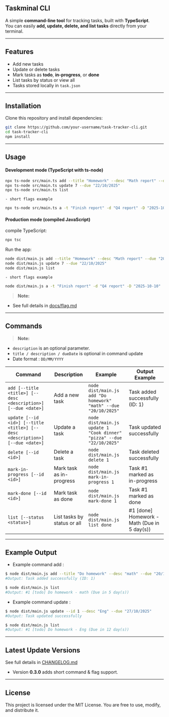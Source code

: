 ## Taskminal CLI

A simple **command-line tool** for tracking tasks, built with **TypeScript**.  
You can easily **add, update, delete, and list tasks** directly from your terminal.

---

## Features
- Add new tasks
- Update or delete tasks
- Mark tasks as **todo**, **in-progress**, or **done**
- List tasks by status or view all
- Tasks stored locally in `task.json`

---

## Installation

Clone this repository and install dependencies:

```bash
git clone https://github.com/your-username/task-tracker-cli.git
cd task-tracker-cli
npm install
```

---

## Usage

#### Development mode (TypeScript with ts-node)
```bash
npx ts-node src/main.ts add --title "Homework" --desc "Math report" --due "20/10/2025"
npx ts-node src/main.ts update 7 --due "22/10/2025"
npx ts-node src/main.ts list
```
    - short flags example
```bash
npx ts-node src/main.ts a -t "Finish report" -d "Q4 report" -D "2025-10-10"
```
#### Production mode (compiled JavaScript)
compile TypeScript:
```bash
npx tsc
```
Run the app:
```bash
node dist/main.js add --title "Homework" --desc "Math report" --due "20/10/2025"
node dist/main.js update 7 --due "22/10/2025"
node dist/main.js list
```
    - short flags example
```bash
node dist/main.js a -t "Finish report" -d "Q4 report" -D "2025-10-10"
```
> **Note:** 
- See full details in [docs/flag.md](./docs/flag.md)
---

## Commands

> **Note:** 
- `description` is an optional parameter.
- `title / description / dueDate` is optional in command update
- Date format : `DD/MM/YYYY`

| Command                  | Description                     | Example                                      | Output Example |
|--------------------------|---------------------------------|----------------------------------------------|----------------|
| `add [--title <title>] [--desc <description>] [--due <date>]` | Add a new task | `node dist/main.js add "Do homework" "math" --due "20/10/2025"` | Task added successfully (ID: 1) |
| `update [--id <id>] [--title <title>] [--desc <description>] [--due <date>]` | Update a task | `node dist/main.js update 1 "Cook dinner" "pizza" --due "22/10/2025"` | Task updated successfully |
| `delete [--id <id>]`            | Delete a task                   | `node dist/main.js delete 1`                | Task deleted successfully |
| `mark-in-progress [--id <id>]`  | Mark task as in-progress        | `node dist/main.js mark-in-progress 1`      | Task #1 marked as in-progress |
| `mark-done [--id <id>]`        | Mark task as done               | `node dist/main.js mark-done 1`             | Task #1 marked as done |
| `list [--status <status>]`          | List tasks by status or all     | `node dist/main.js list done`               | #1 [done] Homework - Math (Due in 5 day(s)) |

---
## Example Output
- Example command add :
```bash
$ node dist/main.js add --title "Do homework" --desc "math" --due "20/10/2025"
#Output: Task added successfully (ID: 1)

$ node dist/main.js list
#Output: #1 [todo] Do homework - math (Due in 5 day(s))
```

- Example command update :
```bash
$ node dist/main.js update --id 1 --desc "Eng" --due "27/10/2025"
#Output: Task updated successfully

$ node dist/main.js list
#Output: #1 [todo] Do homework - Eng (Due in 12 day(s))
```
---

## Latest Update Versions
See full details in [CHANGELOG.md](./CHANGELOG.md)
- Version **0.3.0** adds short command & flag support.  

---
## License
This project is licensed under the MIT License. You are free to use, modify, and distribute it.
